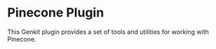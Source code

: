 # Pinecone Plugin

This Genkit plugin provides a set of tools and utilities for working with
Pinecone.
